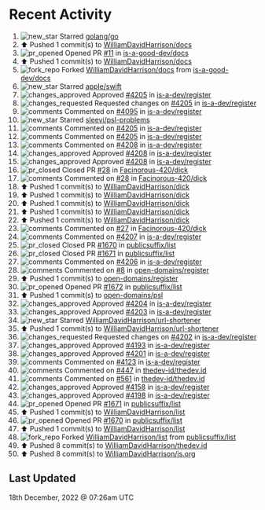 # Recent Activity

<!--RECENT_ACTIVITY:start-->
1. ![new_star](https://cdn.jsdelivr.net/gh/Readme-Workflows/Readme-Icons@main/icons/octicons/StarredRepositoryYellow.svg) Starred [golang/go](https://github.com/golang/go)
2. ⬆️ Pushed 1 commit(s) to [WilliamDavidHarrison/docs](https://github.com/WilliamDavidHarrison/docs)
3. ![pr_opened](https://cdn.jsdelivr.net/gh/Readme-Workflows/Readme-Icons@main/icons/octicons/PullRequestOpened.svg) Opened PR [#11](https://github.com/is-a-good-dev/docs/pull/11) in [is-a-good-dev/docs](https://github.com/is-a-good-dev/docs)
4. ⬆️ Pushed 1 commit(s) to [WilliamDavidHarrison/docs](https://github.com/WilliamDavidHarrison/docs)
5. ![fork_repo](https://cdn.jsdelivr.net/gh/Readme-Workflows/Readme-Icons@main/icons/octicons/ForkedRepository.svg) Forked [WilliamDavidHarrison/docs](https://github.com/WilliamDavidHarrison/docs) from [is-a-good-dev/docs](https://github.com/is-a-good-dev/docs)
6. ![new_star](https://cdn.jsdelivr.net/gh/Readme-Workflows/Readme-Icons@main/icons/octicons/StarredRepositoryYellow.svg) Starred [apple/swift](https://github.com/apple/swift)
7. ![changes_approved](https://cdn.jsdelivr.net/gh/Readme-Workflows/Readme-Icons@main/icons/octicons/ApprovedChanges.svg) Approved [#4205](https://github.com/is-a-dev/register/pull/4205#pullrequestreview-1221925295) in [is-a-dev/register](https://github.com/is-a-dev/register)
8. ![changes_requested](https://cdn.jsdelivr.net/gh/Readme-Workflows/Readme-Icons@main/icons/octicons/RequestedChanges.svg) Requested changes on [#4205](https://github.com/is-a-dev/register/pull/4205#pullrequestreview-1221917314) in [is-a-dev/register](https://github.com/is-a-dev/register)
9. ![comments](https://cdn.jsdelivr.net/gh/Readme-Workflows/Readme-Icons@main/icons/octicons/Comment.svg) Commented on [#4095](https://github.com/is-a-dev/register/pull/4095#issuecomment-1356494229) in [is-a-dev/register](https://github.com/is-a-dev/register)
10. ![new_star](https://cdn.jsdelivr.net/gh/Readme-Workflows/Readme-Icons@main/icons/octicons/StarredRepositoryYellow.svg) Starred [sleevi/psl-problems](https://github.com/sleevi/psl-problems)
11. ![comments](https://cdn.jsdelivr.net/gh/Readme-Workflows/Readme-Icons@main/icons/octicons/Comment.svg) Commented on [#4205](https://github.com/is-a-dev/register/pull/4205#discussion_r1051492447) in [is-a-dev/register](https://github.com/is-a-dev/register)
12. ![comments](https://cdn.jsdelivr.net/gh/Readme-Workflows/Readme-Icons@main/icons/octicons/Comment.svg) Commented on [#4205](https://github.com/is-a-dev/register/pull/4205#issuecomment-1356489907) in [is-a-dev/register](https://github.com/is-a-dev/register)
13. ![comments](https://cdn.jsdelivr.net/gh/Readme-Workflows/Readme-Icons@main/icons/octicons/Comment.svg) Commented on [#4208](https://github.com/is-a-dev/register/pull/4208#discussion_r1051492283) in [is-a-dev/register](https://github.com/is-a-dev/register)
14. ![changes_approved](https://cdn.jsdelivr.net/gh/Readme-Workflows/Readme-Icons@main/icons/octicons/ApprovedChanges.svg) Approved [#4208](https://github.com/is-a-dev/register/pull/4208#pullrequestreview-1221905315) in [is-a-dev/register](https://github.com/is-a-dev/register)
15. ![changes_approved](https://cdn.jsdelivr.net/gh/Readme-Workflows/Readme-Icons@main/icons/octicons/ApprovedChanges.svg) Approved [#4208](https://github.com/is-a-dev/register/pull/4208#pullrequestreview-1221905315) in [is-a-dev/register](https://github.com/is-a-dev/register)
16. ![pr_closed](https://cdn.jsdelivr.net/gh/Readme-Workflows/Readme-Icons@main/icons/octicons/PullRequestClosed.svg) Closed PR [#28](https://github.com/Facinorous-420/dick/pull/28) in [Facinorous-420/dick](https://github.com/Facinorous-420/dick)
17. ![comments](https://cdn.jsdelivr.net/gh/Readme-Workflows/Readme-Icons@main/icons/octicons/Comment.svg) Commented on [#28](https://github.com/Facinorous-420/dick/pull/28#issuecomment-1356489276) in [Facinorous-420/dick](https://github.com/Facinorous-420/dick)
18. ⬆️ Pushed 1 commit(s) to [WilliamDavidHarrison/dick](https://github.com/WilliamDavidHarrison/dick)
19. ⬆️ Pushed 1 commit(s) to [WilliamDavidHarrison/dick](https://github.com/WilliamDavidHarrison/dick)
20. ⬆️ Pushed 1 commit(s) to [WilliamDavidHarrison/dick](https://github.com/WilliamDavidHarrison/dick)
21. ⬆️ Pushed 1 commit(s) to [WilliamDavidHarrison/dick](https://github.com/WilliamDavidHarrison/dick)
22. ⬆️ Pushed 1 commit(s) to [WilliamDavidHarrison/dick](https://github.com/WilliamDavidHarrison/dick)
23. ![comments](https://cdn.jsdelivr.net/gh/Readme-Workflows/Readme-Icons@main/icons/octicons/Comment.svg) Commented on [#27](https://github.com/Facinorous-420/dick/pull/27#issuecomment-1356275000) in [Facinorous-420/dick](https://github.com/Facinorous-420/dick)
24. ![comments](https://cdn.jsdelivr.net/gh/Readme-Workflows/Readme-Icons@main/icons/octicons/Comment.svg) Commented on [#4207](https://github.com/is-a-dev/register/pull/4207#issuecomment-1356182360) in [is-a-dev/register](https://github.com/is-a-dev/register)
25. ![pr_closed](https://cdn.jsdelivr.net/gh/Readme-Workflows/Readme-Icons@main/icons/octicons/PullRequestClosed.svg) Closed PR [#1670](https://github.com/publicsuffix/list/pull/1670) in [publicsuffix/list](https://github.com/publicsuffix/list)
26. ![pr_closed](https://cdn.jsdelivr.net/gh/Readme-Workflows/Readme-Icons@main/icons/octicons/PullRequestClosed.svg) Closed PR [#1671](https://github.com/publicsuffix/list/pull/1671) in [publicsuffix/list](https://github.com/publicsuffix/list)
27. ![comments](https://cdn.jsdelivr.net/gh/Readme-Workflows/Readme-Icons@main/icons/octicons/Comment.svg) Commented on [#4206](https://github.com/is-a-dev/register/issues/4206#issuecomment-1356115633) in [is-a-dev/register](https://github.com/is-a-dev/register)
28. ![comments](https://cdn.jsdelivr.net/gh/Readme-Workflows/Readme-Icons@main/icons/octicons/Comment.svg) Commented on [#8](https://github.com/open-domains/register/issues/8#issuecomment-1356115503) in [open-domains/register](https://github.com/open-domains/register)
29. ⬆️ Pushed 1 commit(s) to [open-domains/register](https://github.com/open-domains/register)
30. ![pr_opened](https://cdn.jsdelivr.net/gh/Readme-Workflows/Readme-Icons@main/icons/octicons/PullRequestOpened.svg) Opened PR [#1672](https://github.com/publicsuffix/list/pull/1672) in [publicsuffix/list](https://github.com/publicsuffix/list)
31. ⬆️ Pushed 1 commit(s) to [open-domains/psl](https://github.com/open-domains/psl)
32. ![changes_approved](https://cdn.jsdelivr.net/gh/Readme-Workflows/Readme-Icons@main/icons/octicons/ApprovedChanges.svg) Approved [#4204](https://github.com/is-a-dev/register/pull/4204#pullrequestreview-1221654531) in [is-a-dev/register](https://github.com/is-a-dev/register)
33. ![changes_approved](https://cdn.jsdelivr.net/gh/Readme-Workflows/Readme-Icons@main/icons/octicons/ApprovedChanges.svg) Approved [#4203](https://github.com/is-a-dev/register/pull/4203#pullrequestreview-1221654128) in [is-a-dev/register](https://github.com/is-a-dev/register)
34. ![new_star](https://cdn.jsdelivr.net/gh/Readme-Workflows/Readme-Icons@main/icons/octicons/StarredRepositoryYellow.svg) Starred [WilliamDavidHarrison/url-shortener](https://github.com/WilliamDavidHarrison/url-shortener)
35. ⬆️ Pushed 1 commit(s) to [WilliamDavidHarrison/url-shortener](https://github.com/WilliamDavidHarrison/url-shortener)
36. ![changes_requested](https://cdn.jsdelivr.net/gh/Readme-Workflows/Readme-Icons@main/icons/octicons/RequestedChanges.svg) Requested changes on [#4202](https://github.com/is-a-dev/register/pull/4202#pullrequestreview-1221631688) in [is-a-dev/register](https://github.com/is-a-dev/register)
37. ![changes_approved](https://cdn.jsdelivr.net/gh/Readme-Workflows/Readme-Icons@main/icons/octicons/ApprovedChanges.svg) Approved [#4193](https://github.com/is-a-dev/register/pull/4193#pullrequestreview-1221630301) in [is-a-dev/register](https://github.com/is-a-dev/register)
38. ![changes_approved](https://cdn.jsdelivr.net/gh/Readme-Workflows/Readme-Icons@main/icons/octicons/ApprovedChanges.svg) Approved [#4201](https://github.com/is-a-dev/register/pull/4201#pullrequestreview-1221630223) in [is-a-dev/register](https://github.com/is-a-dev/register)
39. ![comments](https://cdn.jsdelivr.net/gh/Readme-Workflows/Readme-Icons@main/icons/octicons/Comment.svg) Commented on [#4123](https://github.com/is-a-dev/register/pull/4123#issuecomment-1355764414) in [is-a-dev/register](https://github.com/is-a-dev/register)
40. ![comments](https://cdn.jsdelivr.net/gh/Readme-Workflows/Readme-Icons@main/icons/octicons/Comment.svg) Commented on [#447](https://github.com/thedev-id/thedev.id/issues/447#issuecomment-1355762933) in [thedev-id/thedev.id](https://github.com/thedev-id/thedev.id)
41. ![comments](https://cdn.jsdelivr.net/gh/Readme-Workflows/Readme-Icons@main/icons/octicons/Comment.svg) Commented on [#561](https://github.com/thedev-id/thedev.id/pull/561#issuecomment-1355754560) in [thedev-id/thedev.id](https://github.com/thedev-id/thedev.id)
42. ![changes_approved](https://cdn.jsdelivr.net/gh/Readme-Workflows/Readme-Icons@main/icons/octicons/ApprovedChanges.svg) Approved [#4158](https://github.com/is-a-dev/register/pull/4158#pullrequestreview-1221550870) in [is-a-dev/register](https://github.com/is-a-dev/register)
43. ![changes_approved](https://cdn.jsdelivr.net/gh/Readme-Workflows/Readme-Icons@main/icons/octicons/ApprovedChanges.svg) Approved [#4198](https://github.com/is-a-dev/register/pull/4198#pullrequestreview-1221550710) in [is-a-dev/register](https://github.com/is-a-dev/register)
44. ![pr_opened](https://cdn.jsdelivr.net/gh/Readme-Workflows/Readme-Icons@main/icons/octicons/PullRequestOpened.svg) Opened PR [#1671](https://github.com/publicsuffix/list/pull/1671) in [publicsuffix/list](https://github.com/publicsuffix/list)
45. ⬆️ Pushed 1 commit(s) to [WilliamDavidHarrison/list](https://github.com/WilliamDavidHarrison/list)
46. ![pr_opened](https://cdn.jsdelivr.net/gh/Readme-Workflows/Readme-Icons@main/icons/octicons/PullRequestOpened.svg) Opened PR [#1670](https://github.com/publicsuffix/list/pull/1670) in [publicsuffix/list](https://github.com/publicsuffix/list)
47. ⬆️ Pushed 1 commit(s) to [WilliamDavidHarrison/list](https://github.com/WilliamDavidHarrison/list)
48. ![fork_repo](https://cdn.jsdelivr.net/gh/Readme-Workflows/Readme-Icons@main/icons/octicons/ForkedRepository.svg) Forked [WilliamDavidHarrison/list](https://github.com/WilliamDavidHarrison/list) from [publicsuffix/list](https://github.com/publicsuffix/list)
49. ⬆️ Pushed 8 commit(s) to [WilliamDavidHarrison/thedev.id](https://github.com/WilliamDavidHarrison/thedev.id)
50. ⬆️ Pushed 8 commit(s) to [WilliamDavidHarrison/js.org](https://github.com/WilliamDavidHarrison/js.org)
<!--RECENT_ACTIVITY:end-->

## Last Updated
<!--RECENT_ACTIVITY:last_update-->
18th December, 2022 @ 07:26am UTC
<!--RECENT_ACTIVITY:last_update_end-->
